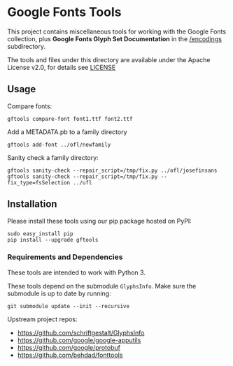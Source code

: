 # Google Fonts Tools

This project contains miscellaneous tools for working with the Google Fonts collection, plus **Google Fonts Glyph Set Documentation** in the [/encodings](/encodings) subdirectory.

The tools and files under this directory are available under the Apache License v2.0, for details see [LICENSE](LICENSE)

## Usage

Compare fonts:

    gftools compare-font font1.ttf font2.ttf

Add a METADATA.pb to a family directory

    gftools add-font ../ofl/newfamily

Sanity check a family directory:

    gftools sanity-check --repair_script=/tmp/fix.py ../ofl/josefinsans
    gftools sanity-check --repair_script=/tmp/fix.py --fix_type=fsSelection ../ufl

## Installation

Please install these tools using our pip package hosted on PyPI:

    sudo easy_install pip
    pip install --upgrade gftools

### Requirements and Dependencies

These tools are intended to work with Python 3.

These tools depend on the submodule `GlyphsInfo`.
Make sure the submodule is up to date by running:

    git submodule update --init --recursive

Upstream project repos:

* https://github.com/schriftgestalt/GlyphsInfo
* https://github.com/google/google-apputils
* https://github.com/google/protobuf
* https://github.com/behdad/fonttools
